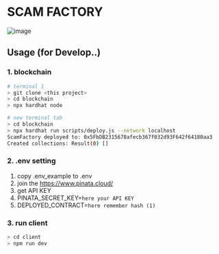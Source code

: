 # SCAM FACTORY
![image](https://github.com/NTF-marketplace/scam-factory/assets/52898964/b07f3c26-d79c-4d99-99ce-af426b4af731)


## Usage (for Develop..)
### 1. blockchain
```bash
# terminal 1
> git clone <this project>
> cd blockchain
> npx hardhat node

# new terminal tab
> cd blockchain
> npx hardhat run scripts/deploy.js --network localhost
ScamFactory deployed to: 0x5FbDB2315678afecb367f032d93F642f64180aa3      <--- Remember this hash .. --- (1)
Created collections: Result(0) []
```

### 2. .env setting
1. copy .env_example to .env
2. join the https://www.pinata.cloud/
3. get API KEY
4. PINATA_SECRET_KEY=`here your API KEY`
5. DEPLOYED_CONTRACT=`here remember hash (1)`

### 3. run client
```bash
> cd client
> npm run dev
```
